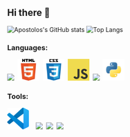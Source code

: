 ## Hi there 👋

<!--
- 🌱 I’m currently learning React, and I will update my techpoli project using React in the next period.
-->
<!-- 
<img alt="Apostolos's GitHub stats" src="https://github-readme-stats-apostolos172.vercel.app/api?username=Apostolos172&hide=stars,issues&count_private=true&theme=maroongold" /> -->

<img alt="Apostolos's GitHub stats" src="https://github-readme-stats.vercel.app/api?username=Apostolos172&hide=stars,issues&count_private=true&theme=maroongold" />
<!-- prs -->
<!-- <img alt="Top Langs" src="https://github-readme-stats-apostolos172.vercel.app/api/top-langs/?username=Apostolos172&theme=panda&layout=compact&langs_count=10" /> -->
<img alt="Top Langs" src="https://github-readme-stats.vercel.app/api/top-langs/?username=Apostolos172&theme=panda&layout=compact&langs_count=10" />

<!--
**Apostolos172/Apostolos172** is a ✨ _special_ ✨ repository because its `README.md` (this file) appears on your GitHub profile.

Here are some ideas to get you started:

- 🔭 I’m currently working on ...
- 🌱 I’m currently learning React, javascript library
- 👯 I’m looking to collaborate on ...
- 🤔 I’m looking for help with ...
- 💬 Ask me about ...
- 📫 How to reach me: ...
- 😄 Pronouns: ...
- ⚡ Fun fact: ...
-->

### Languages:
<div>
  <img width=50px src="https://brandslogos.com/wp-content/uploads/images/large/java-logo-1.png">&nbsp;
  <img width=50px src="https://raw.githubusercontent.com/github/explore/80688e429a7d4ef2fca1e82350fe8e3517d3494d/topics/html/html.png">&nbsp;
  <img width=50px src="https://raw.githubusercontent.com/github/explore/80688e429a7d4ef2fca1e82350fe8e3517d3494d/topics/css/css.png">&nbsp;
  <img width=50px src="https://raw.githubusercontent.com/github/explore/80688e429a7d4ef2fca1e82350fe8e3517d3494d/topics/javascript/javascript.png">&nbsp;
  <img width=50px src="https://freepngimg.com/thumb/php/5-2-php-logo-png-clipart-thumb.png">&nbsp;
  <img width=50px src="https://raw.githubusercontent.com/github/explore/80688e429a7d4ef2fca1e82350fe8e3517d3494d/topics/python/python.png">&nbsp;
</div>
<!-- https://mpng.subpng.com/20180904/xhu/kisspng-logo-image-computer-icons-php-portable-network-gra-william-davies-meng-mongodb-5b8e9698822d99.0636011515360713205332.jpg PHP -->

### Tools:
<div>
  <img width=50px src="https://raw.githubusercontent.com/github/explore/80688e429a7d4ef2fca1e82350fe8e3517d3494d/topics/visual-studio-code/visual-studio-code.png">&nbsp;&nbsp;&nbsp;
  <img width=50px src="https://cdn.freebiesupply.com/logos/large/2x/eclipse-11-logo-png-transparent.png">&nbsp;
  <img width=50px src="https://upload.wikimedia.org/wikipedia/commons/thumb/5/5f/Windows_logo_-_2012.svg/2048px-Windows_logo_-_2012.svg.png">&nbsp;
  <img width=50px src="https://cdn-icons-png.flaticon.com/512/518/518713.png">&nbsp;
</div>

<!-- for debugging 
<img alt="Apostolos's GitHub stats" src="https://github-readme-stats-apostolos172.vercel.app/api?username=Apostolos172&hide=stars,issues&count_private=true&theme=maroongold" /> 
<img alt="Apostolos's GitHub stats" src="https://github-readme-stats.vercel.app/api?username=Apostolos172&hide=stars,issues&count_private=true&theme=maroongold" />
<img alt="Top Langs" src="https://github-readme-stats-apostolos172.vercel.app/api/top-langs/?username=Apostolos172&theme=panda&layout=compact&langs_count=10" /> 
<img alt="Top Langs" src="https://github-readme-stats.vercel.app/api/top-langs/?username=Apostolos172&theme=panda&layout=compact&langs_count=10" />
-->
